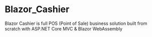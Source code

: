 # Blazor_Cashier
Blazor Cashier is full POS (Point of Sale) business solution built from scratch with ASP.NET Core MVC &amp; Blazor WebAssembly
